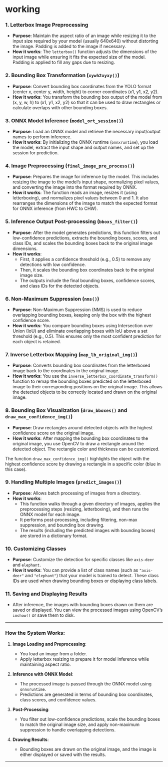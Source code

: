 # working
### 1. **Letterbox Image Preprocessing**
   - **Purpose**: Maintain the aspect ratio of an image while resizing it to the input size required by your model (usually 640x640) without distorting the image. Padding is added to the image if necessary.
   - **How it works**: The `letterbox()` function adjusts the dimensions of the input image while ensuring it fits the expected size of the model. Padding is applied to fill any gaps due to resizing.

### 2. **Bounding Box Transformation (`xywh2xyxy()`)**
   - **Purpose**: Convert bounding box coordinates from the YOLO format (center x, center y, width, height) to corner coordinates (x1, y1, x2, y2).
   - **How it works**: You transform the bounding box output of the model from (x, y, w, h) to (x1, y1, x2, y2) so that it can be used to draw rectangles or calculate overlaps with other bounding boxes.

### 3. **ONNX Model Inference (`model_ort_session()`)**
   - **Purpose**: Load an ONNX model and retrieve the necessary input/output names to perform inference.
   - **How it works**: By initializing the ONNX runtime (`onnxruntime`), you load the model, extract the input shape and output names, and set up the session for prediction.

### 4. **Image Preprocessing (`final_image_pre_process()`)**
   - **Purpose**: Prepares the image for inference by the model. This includes resizing the image to the model’s input shape, normalizing pixel values, and converting the image into the format required by ONNX.
   - **How it works**: The function reads an image, resizes it (using letterboxing), and normalizes pixel values between 0 and 1. It also rearranges the dimensions of the image to match the expected format for ONNX inference (from HWC to CHW).

### 5. **Inference Output Post-processing (`bboxs_filter()`)**
   - **Purpose**: After the model generates predictions, this function filters out low-confidence predictions, extracts the bounding boxes, scores, and class IDs, and scales the bounding boxes back to the original image dimensions.
   - **How it works**:
     - First, it applies a confidence threshold (e.g., 0.5) to remove any detections with low confidence.
     - Then, it scales the bounding box coordinates back to the original image size.
     - The outputs include the final bounding boxes, confidence scores, and class IDs for the detected objects.

### 6. **Non-Maximum Suppression (`nms()`)**
   - **Purpose**: Non-Maximum Suppression (NMS) is used to reduce overlapping bounding boxes, keeping only the box with the highest confidence score.
   - **How it works**: You compare bounding boxes using Intersection over Union (IoU) and eliminate overlapping boxes with IoU above a set threshold (e.g., 0.5). This ensures only the most confident prediction for each object is retained.

### 7. **Inverse Letterbox Mapping (`map_lb_original_img()`)**
   - **Purpose**: Converts bounding box coordinates from the letterboxed image back to the coordinates in the original image.
   - **How it works**: You use the `inverse_letterbox_coordinate_transform()` function to remap the bounding boxes predicted on the letterboxed image to their corresponding positions on the original image. This allows the detected objects to be correctly located and drawn on the original image.

### 8. **Bounding Box Visualization (`draw_bboxes()` and `draw_max_confidence_img()`)**
   - **Purpose**: Draw rectangles around detected objects with the highest confidence score on the original image.
   - **How it works**: After mapping the bounding box coordinates to the original image, you use OpenCV to draw a rectangle around the detected object. The rectangle color and thickness can be customized.

   The function `draw_max_confidence_img()` highlights the object with the highest confidence score by drawing a rectangle in a specific color (blue in this case).

### 9. **Handling Multiple Images (`predict_images()`)**
   - **Purpose**: Allows batch processing of images from a directory.
   - **How it works**:
     - This function walks through a given directory of images, applies the preprocessing steps (resizing, letterboxing), and then runs the ONNX model for each image.
     - It performs post-processing, including filtering, non-max suppression, and bounding box drawing.
     - The results (including the predicted images with bounding boxes) are stored in a dictionary format.

### 10. **Customizing Classes**
   - **Purpose**: Customize the detection for specific classes like `axis-deer` and `elephant`.
   - **How it works**: You can provide a list of class names (such as `"axis-deer"` and `"elephant"`) that your model is trained to detect. These class IDs are used when drawing bounding boxes or displaying class labels.

### 11. **Saving and Displaying Results**
   - After inference, the images with bounding boxes drawn on them are saved or displayed. You can view the processed images using OpenCV’s `imshow()` or save them to disk.

---

### How the System Works:

1. **Image Loading and Preprocessing**:
   - You load an image from a folder.
   - Apply letterbox resizing to prepare it for model inference while maintaining aspect ratio.

2. **Inference with ONNX Model**:
   - The processed image is passed through the ONNX model using `onnxruntime`.
   - Predictions are generated in terms of bounding box coordinates, class scores, and confidence values.

3. **Post-Processing**:
   - You filter out low-confidence predictions, scale the bounding boxes to match the original image size, and apply non-maximum suppression to handle overlapping detections.
   
4. **Drawing Results**:
   - Bounding boxes are drawn on the original image, and the image is either displayed or saved with the results.

---

